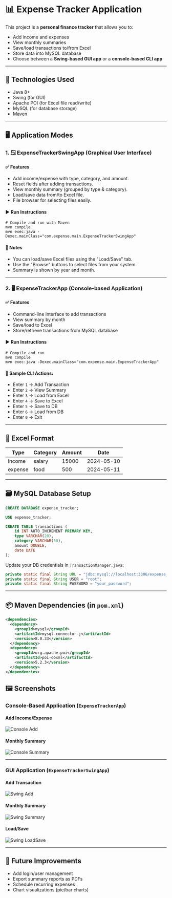 
# 📊 Expense Tracker Application

This project is a **personal finance tracker** that allows you to:
- Add income and expenses
- View monthly summaries
- Save/load transactions to/from Excel
- Store data into MySQL database
- Choose between a **Swing-based GUI app** or a **console-based CLI app**

---

## 🔧 Technologies Used

- Java 8+
- Swing (for GUI)
- Apache POI (for Excel file read/write)
- MySQL (for database storage)
- Maven

---

## 🖥️ Application Modes

### 1. 🪟 ExpenseTrackerSwingApp (Graphical User Interface)

#### ✅ Features
- Add income/expense with type, category, and amount.
- Reset fields after adding transactions.
- View monthly summary (grouped by type & category).
- Load/save data from/to Excel file.
- File browser for selecting files easily.

#### ▶️ Run Instructions
```
# Compile and run with Maven
mvn compile
mvn exec:java -Dexec.mainClass="com.expense.main.ExpenseTrackerSwingApp"
```

#### 📝 Notes
- You can load/save Excel files using the "Load/Save" tab.
- Use the "Browse" buttons to select files from your system.
- Summary is shown by year and month.

---

### 2. 🖥️ ExpenseTrackerApp (Console-based Application)

#### ✅ Features
- Command-line interface to add transactions
- View summary by month
- Save/load to Excel
- Store/retrieve transactions from MySQL database

#### ▶️ Run Instructions
```
# Compile and run
mvn compile
mvn exec:java -Dexec.mainClass="com.expense.main.ExpenseTrackerApp"
```

#### 🧠 Sample CLI Actions:
- Enter `1` → Add Transaction
- Enter `2` → View Summary
- Enter `3` → Load from Excel
- Enter `4` → Save to Excel
- Enter `5` → Save to DB
- Enter `6` → Load from DB
- Enter `0` → Exit

---

## 📁 Excel Format

| Type    | Category | Amount | Date       |
|---------|----------|--------|------------|
| income  | salary   | 15000  | 2024-05-10 |
| expense | food     | 500    | 2024-05-11 |

---

## 🗃️ MySQL Database Setup

```sql
CREATE DATABASE expense_tracker;

USE expense_tracker;

CREATE TABLE transactions (
    id INT AUTO_INCREMENT PRIMARY KEY,
    type VARCHAR(20),
    category VARCHAR(50),
    amount DOUBLE,
    date DATE
);
```

Update your DB credentials in `TransactionManager.java`:
```java
private static final String URL = "jdbc:mysql://localhost:3306/expense_tracker";
private static final String USER = "root";
private static final String PASSWORD = "your_password";
```

---

## 📦 Maven Dependencies (in `pom.xml`)

```xml
<dependencies>
  <dependency>
    <groupId>mysql</groupId>
    <artifactId>mysql-connector-j</artifactId>
    <version>8.0.33</version>
  </dependency>
  <dependency>
    <groupId>org.apache.poi</groupId>
    <artifactId>poi-ooxml</artifactId>
    <version>5.2.3</version>
  </dependency>
</dependencies>
```

## 🖼️ Screenshots

### Console-Based Application (`ExpenseTrackerApp`)
#### Add Income/Expense
![Console Add](screenshots/console_add.PNG)

#### Monthly Summary
![Console Summary](screenshots/console_summary.PNG)

---

### GUI Application (`ExpenseTrackerSwingApp`)
#### Add Transaction
![Swing Add](screenshots/swing_add.PNG)

#### Monthly Summary
![Swing Summary](screenshots/swing_summary.PNG)

#### Load/Save
![Swing LoadSave](screenshots/swing_loadsave.PNG)


---

## 📌 Future Improvements
- Add login/user management
- Export summary reports as PDFs
- Schedule recurring expenses
- Chart visualizations (pie/bar charts)
